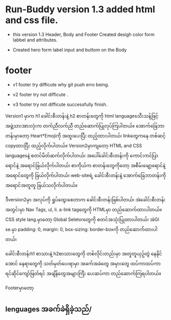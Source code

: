 # Run-Buddy version 1.3 added html and css file.

* this version 1.3 Header, Body and Footer Created desigh color form labbel and attributes.

* Created hero form label input and buttom on the Body

# footer

*   v1 footer try difficute why git push erro being.


*   v2 footer try not difficute .

*   v3 footer try not difficute successfully finish.


Version1 မှာက h1 ခေါင်းစီးတန်းနဲ့ h2 စာတန်းတွေကို html languagesသီးသန့်ဖြင့် အဖွဲ့သားအားလုံးက တက်ညီလက်ညီ တည်ဆောက်ပြုလုပ်ကြပါတယ်။
အောက်ခြေဘာတန်းမှာတော့ Heart*Emojiကို အထူးပေးပြီး ထည့်ထားပါတယ်၊ linkတွေကနေ တစ်ဆင့် copyထားပြီး ထည့်လိုက်ပါတယ်။
Version2မှာကျတော့ HTML and CSS languagesနဲ့ စတင်မိတ်ဆက်လိုက်ပါတယ်၊ အပေါ်ခေါင်းစီးတန်းကို ကောင်းကင်ပြာရောင်နဲ့ အရောင်ခြယ်လိုက်ပါတယ်၊ စာကိုယ်က စာတန်းတွေကိုတော့ အစီမ်းဖျော့ရောင်နဲ့ အရောင်တွေကို ခြယ်လိုက်ပါတယ်၊ web-siteရဲ့ ခေါင်းစီးတန်းနဲ့ အောက်ခြေဘာတန်းကို အရောင်အတူတူ ခြယ်သလိုက်ပါတယ်။

ဒီversion2မှာ အလုပ်ကို ရှုပ်ထွေးစေတာက ခေါင်းစီးတန်းဖြစ်ပါတယ်၊ အဲခေါင်းစီးတန်းအတွင်းမှာ Nav Tags, ul, li. a-link tagတွေကို HTMLမှာ တည်ဆောက်ထားပါတယ်။ CSS style lang.မှာတော့  Global Seletorတွေကို စတင်အသုံးပြုထားပါတယ်၊ အဲGl se.မှာ padding: 0, margin: 0, box-sizing: border-boxကို တည်ဆောက််ထားပါတယ်၊ 

ခေါင်းစီးတန်းh1 စာသားနဲ့ h2စာသားတွေကို တစ်လိုင်းတည်းမှာ အတူတူယှဥ်တွဲ နေနိုင်အောင် နေရာတွေကို သတ်မှတ်ပေးရာမှာ အခက်အခဲတွေ အမှားတွေ ထပ်ကာထပ်ကာ ရင်ဆိုင်ကျော်ဖြတ်ရင် အချိန်တွေအများကြီး ပေးဆပ်ကာ တည်ဆောက်ကြရပါတယ်။

Footerမှာတော့ 


## lenguages အခက်ခဲရှိခဲ့သည်/